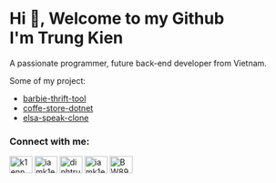 <h1 align="left">Hi 👋, Welcome to my Github<br>I'm Trung Kien</h1>
<p align="left">A passionate programmer, future back-end developer from Vietnam.</p>

Some of my project:
- [barbie-thrift-tool](https://github.com/k1enn/barbie-thrift-tool)
- [coffe-store-dotnet](https://github.com/k1enn/coffe-store-dotnet)
- [elsa-speak-clone](https://github.com/k1enn/coffe-store-dotnet)


<h3 align="left">Connect with me:</h3>
<p align="left">
<a href="https://linkedin.com/in/k1enn" target="blank"><img align="center" src="https://raw.githubusercontent.com/rahuldkjain/github-profile-readme-generator/master/src/images/icons/Social/linked-in-alt.svg" alt="k1enn" height="30" width="40" /></a>
<a href="https://www.youtube.com/@iamk1en" target="blank"><img align="center" src="https://raw.githubusercontent.com/rahuldkjain/github-profile-readme-generator/master/src/images/icons/Social/youtube.svg" alt="iamk1en" height="30" width="40" /></a>
<a href="https://codeforces.com/profile/dinhtrungkien" target="blank"><img align="center" src="https://raw.githubusercontent.com/rahuldkjain/github-profile-readme-generator/master/src/images/icons/Social/codeforces.svg" alt="dinhtrungkien" height="30" width="40" /></a>
<a href="https://www.leetcode.com/iamk1en" target="blank"><img align="center" src="https://raw.githubusercontent.com/rahuldkjain/github-profile-readme-generator/master/src/images/icons/Social/leet-code.svg" alt="iamk1en" height="30" width="40" /></a>
<a href="https://discord.gg/sincos" target="blank"><img align="center" src="https://raw.githubusercontent.com/rahuldkjain/github-profile-readme-generator/master/src/images/icons/Social/discord.svg" alt="BW89Z5VUyJ" height="30" width="40" /></a>
</p>

